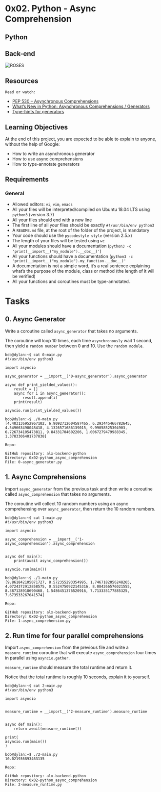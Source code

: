 # 0x02. Python - Async Comprehension

## Python

## Back-end

![ROSES](https://private-user-images.githubusercontent.com/125453474/296961478-63757c4e-ed2b-43b5-a9e1-7fc4198f29fc.png?jwt=eyJhbGciOiJIUzI1NiIsInR5cCI6IkpXVCJ9.eyJpc3MiOiJnaXRodWIuY29tIiwiYXVkIjoicmF3LmdpdGh1YnVzZXJjb250ZW50LmNvbSIsImtleSI6ImtleTUiLCJleHAiOjE3MjA1MDA1NDYsIm5iZiI6MTcyMDUwMDI0NiwicGF0aCI6Ii8xMjU0NTM0NzQvMjk2OTYxNDc4LTYzNzU3YzRlLWVkMmItNDNiNS1hOWUxLTdmYzQxOThmMjlmYy5wbmc_WC1BbXotQWxnb3JpdGhtPUFXUzQtSE1BQy1TSEEyNTYmWC1BbXotQ3JlZGVudGlhbD1BS0lBVkNPRFlMU0E1M1BRSzRaQSUyRjIwMjQwNzA5JTJGdXMtZWFzdC0xJTJGczMlMkZhd3M0X3JlcXVlc3QmWC1BbXotRGF0ZT0yMDI0MDcwOVQwNDQ0MDZaJlgtQW16LUV4cGlyZXM9MzAwJlgtQW16LVNpZ25hdHVyZT1mYjNkNWYwYjI0OTZmNDc1OGRmYjY0ZTRiZDUxNGJkNWI5MTE1ZGVmZjM3Nzg4MTI4MGRjMzdhNDBmYjY2MGEwJlgtQW16LVNpZ25lZEhlYWRlcnM9aG9zdCZhY3Rvcl9pZD0wJmtleV9pZD0wJnJlcG9faWQ9MCJ9.UavQcO9cnJBz5wTvXlTwBwZBaAZq_D5Lpme3vU-X_RM)

## Resources

``Read or watch:``

- [PEP 530 – Asynchronous Comprehensions](https://peps.python.org/pep-0530/)
- [What’s New in Python: Asynchronous Comprehensions / Generators](https://www.blog.pythonlibrary.org/2017/02/14/whats-new-in-python-asynchronous-comprehensions-generators/)
- [Type-hints for generators](https://stackoverflow.com/questions/42531143/how-to-type-hint-a-generator-in-python-3)

## Learning Objectives

At the end of this project, you are expected to be able to explain to anyone, without the help of Google:

  - How to write an asynchronous generator
  - How to use async comprehensions
  - How to type-annotate generators

## Requirements

### General

  - Allowed editors: ``vi``, ``vim``, ``emacs``
  - All your files will be interpreted/compiled on Ubuntu 18.04 LTS using ``python3`` (version 3.7)
  - All your files should end with a new line
  - The first line of all your files should be exactly ``#!/usr/bin/env python3``
  - A ``README.md`` file, at the root of the folder of the project, is mandatory
  - Your code should use the ``pycodestyle style`` (version 2.5.x)
  - The length of your files will be tested using ``wc``
  - All your modules should have a documentation (``python3 -c 'print(__import__("my_module").__doc__)'``)
  - All your functions should have a documentation (``python3 -c 'print(__import__("my_module").my_function.__doc__)'``
  - A documentation is not a simple word, it’s a real sentence explaining what’s the purpose of the module, class or method (the length of it will be verified)
  - All your functions and coroutines must be type-annotated.

# Tasks

## 0. Async Generator

Write a coroutine called ``async_generator`` that takes no arguments.

The coroutine will loop 10 times, each time ``asynchronously`` wait 1 second, then yield a ``random number`` between 0 and 10. Use the ``random module``.

    bob@dylan:~$ cat 0-main.py
    #!/usr/bin/env python3

    import asyncio

    async_generator = __import__('0-async_generator').async_generator

    async def print_yielded_values():
        result = []
        async for i in async_generator():
            result.append(i)
        print(result)

    asyncio.run(print_yielded_values())

    bob@dylan:~$ ./0-main.py
    [4.403136952967102, 6.9092712604587465, 6.293445466782645, 4.549663490048418, 4.1326571686139015, 9.99058525304903, 6.726734105473811, 9.84331704602206, 1.0067279479988345, 1.3783306401737838]

``Repo:``

    GitHub repository: alx-backend-python
    Directory: 0x02-python_async_comprehension
    File: 0-async_generator.py

## 1. Async Comprehensions

Import ``async_generator`` from the previous task and then write a coroutine called ``async_comprehension`` that takes no arguments.

The coroutine will collect 10 random numbers using an async comprehensing over ``async_generator``, then return the 10 random numbers.

    bob@dylan:~$ cat 1-main.py
    #!/usr/bin/env python3

    import asyncio

    async_comprehension = __import__('1-async_comprehension').async_comprehension


    async def main():
        print(await async_comprehension())

    asyncio.run(main())

    bob@dylan:~$ ./1-main.py
    [9.861842105071727, 8.572355293354995, 1.7467182056248265, 4.0724372912858575, 0.5524750922145316, 8.084266576021555, 8.387128918690468, 1.5486451376520916, 7.713335177885325, 7.673533267041574]

``Repo:``

    GitHub repository: alx-backend-python
    Directory: 0x02-python_async_comprehension
    File: 1-async_comprehension.py

## 2. Run time for four parallel comprehensions

Import ``async_comprehension`` from the previous file and write a ``measure_runtime`` coroutine that will execute ``async_comprehension`` four times in parallel using ``asyncio.gather``.

``measure_runtime`` should measure the total runtime and return it.

Notice that the total runtime is roughly 10 seconds, explain it to yourself.

    bob@dylan:~$ cat 2-main.py
    #!/usr/bin/env python3

    import asyncio


    measure_runtime = __import__('2-measure_runtime').measure_runtime


    async def main():
        return await(measure_runtime())

    print(
    asyncio.run(main())
    )

    bob@dylan:~$ ./2-main.py
    10.021936893463135

``Repo:``

    GitHub repository: alx-backend-python
    Directory: 0x02-python_async_comprehension
    File: 2-measure_runtime.py


